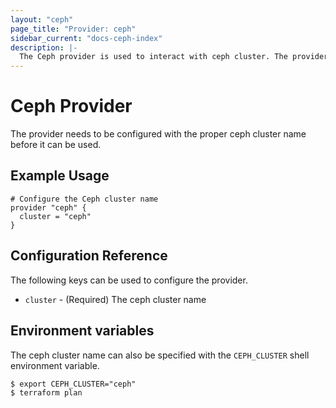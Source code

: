 ```yaml
---
layout: "ceph"
page_title: "Provider: ceph"
sidebar_current: "docs-ceph-index"
description: |-
  The Ceph provider is used to interact with ceph cluster. The provider needs to be configured with the proper cluster name before it can be used.
---
```


# Ceph Provider

The provider needs to be configured with the proper ceph cluster name
before it can be used.

## Example Usage

```hcl
# Configure the Ceph cluster name
provider "ceph" {
  cluster = "ceph"
}
```

## Configuration Reference

The following keys can be used to configure the provider.

* `cluster` - (Required) The ceph cluster name

## Environment variables

The ceph cluster name can also be specified with the `CEPH_CLUSTER`
shell environment variable.

```hcl
$ export CEPH_CLUSTER="ceph"
$ terraform plan
```
